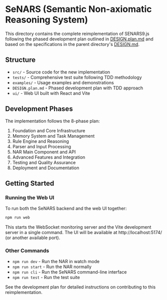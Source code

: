 # SeNARS (Semantic Non-axiomatic Reasoning System)

This directory contains the complete reimplementation of SENARS9.js following the phased development plan outlined
in [DESIGN.plan.md](./DESIGN.plan.md) and based on the specifications in the parent
directory's [DESIGN.md](../DESIGN.md).

## Structure

- `src/` - Source code for the new implementation
- `tests/` - Comprehensive test suite following TDD methodology
- `examples/` - Usage examples and demonstrations
- `DESIGN.plan.md` - Phased development plan with TDD approach
- `ui/` - Web UI built with React and Vite

## Development Phases

The implementation follows the 8-phase plan:

1. Foundation and Core Infrastructure
2. Memory System and Task Management
3. Rule Engine and Reasoning
4. Parser and Input Processing
5. NAR Main Component and API
6. Advanced Features and Integration
7. Testing and Quality Assurance
8. Deployment and Documentation

## Getting Started

### Running the Web UI

To run both the SeNARS backend and the web UI together:

```bash
npm run web
```

This starts the WebSocket monitoring server and the Vite development server in a single command. The UI will be
available at http://localhost:5174/ (or another available port).

### Other Commands

- `npm run dev` - Run the NAR in watch mode
- `npm run start` - Run the NAR normally
- `npm run cli` - Run the SeNARS command-line interface
- `npm run test` - Run the test suite

See the development plan for detailed instructions on contributing to this reimplementation.